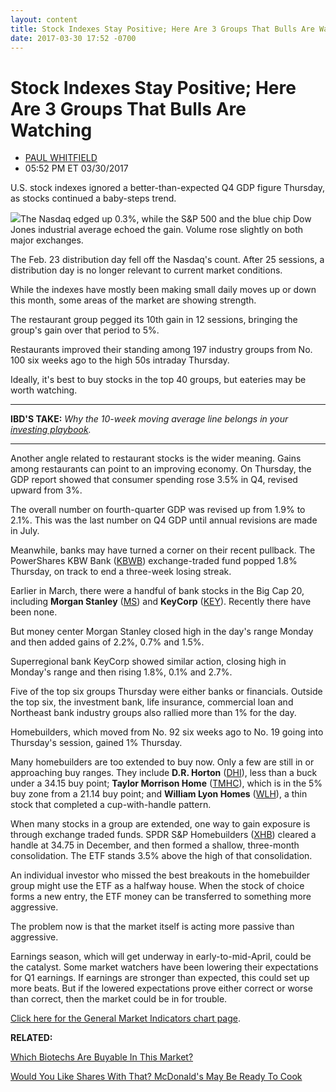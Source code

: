 ```yaml
---
layout: content
title: Stock Indexes Stay Positive; Here Are 3 Groups That Bulls Are Watching
date: 2017-03-30 17:52 -0700
---
```



Stock Indexes Stay Positive; Here Are 3 Groups That Bulls Are Watching
=======================================================================




* [PAUL WHITFIELD](https://www.investors.com/author/whitfieldp/ "Posts by PAUL WHITFIELD")
* 05:52 PM ET 03/30/2017







U.S. stock indexes ignored a better-than-expected Q4 GDP figure Thursday, as stocks continued a baby-steps trend.


![](https://www.investors.com/wp-content/uploads/2017/03/MP033017.png)The Nasdaq edged up 0.3%, while the S&P 500 and the blue chip Dow Jones industrial average echoed the gain. Volume rose slightly on both major exchanges.


The Feb. 23 distribution day fell off the Nasdaq's count. After 25 sessions, a distribution day is no longer relevant to current market conditions.


While the indexes have mostly been making small daily moves up or down this month, some areas of the market are showing strength.


The restaurant group pegged its 10th gain in 12 sessions, bringing the group's gain over that period to 5%.


Restaurants improved their standing among 197 industry groups from No. 100 six weeks ago to the high 50s intraday Thursday.


Ideally, it's best to buy stocks in the top 40 groups, but eateries may be worth watching.




---


**IBD'S TAKE:** *Why the 10-week moving average line belongs in your [investing playbook](https://www.investors.com/how-to-invest/investors-corner/why-you-should-add-the-10-week-pullback-to-your-playbook/).*




---


Another angle related to restaurant stocks is the wider meaning. Gains among restaurants can point to an improving economy. On Thursday, the GDP report showed that consumer spending rose 3.5% in Q4, revised upward from 3%.


The overall number on fourth-quarter GDP was revised up from 1.9% to 2.1%. This was the last number on Q4 GDP until annual revisions are made in July.


Meanwhile, banks may have turned a corner on their recent pullback. The PowerShares KBW Bank ([KBWB](https://research.investors.com/quote.aspx?symbol=KBWB)) exchange-traded fund popped 1.8% Thursday, on track to end a three-week losing streak.


Earlier in March, there were a handful of bank stocks in the Big Cap 20, including **Morgan Stanley** ([MS](https://research.investors.com/quote.aspx?symbol=MS)) and **KeyCorp** ([KEY](https://research.investors.com/quote.aspx?symbol=KEY)). Recently there have been none.


But money center Morgan Stanley closed high in the day's range Monday and then added gains of 2.2%, 0.7% and 1.5%.


Superregional bank KeyCorp showed similar action, closing high in Monday's range and then rising 1.8%, 0.1% and 2.7%.


Five of the top six groups Thursday were either banks or financials. Outside the top six, the investment bank, life insurance, commercial loan and Northeast bank industry groups also rallied more than 1% for the day.


Homebuilders, which moved from No. 92 six weeks ago to No. 19 going into Thursday's session, gained 1% Thursday.


Many homebuilders are too extended to buy now. Only a few are still in or approaching buy ranges. They include **D.R. Horton** ([DHI](https://research.investors.com/quote.aspx?symbol=DHI)), less than a buck under a 34.15 buy point; **Taylor Morrison Home** ([TMHC](https://research.investors.com/quote.aspx?symbol=TMHC)), which is in the 5% buy zone from a 21.14 buy point; and **William Lyon Homes** ([WLH](https://research.investors.com/quote.aspx?symbol=WLH)), a thin stock that completed a cup-with-handle pattern.


When many stocks in a group are extended, one way to gain exposure is through exchange traded funds. SPDR S&P Homebuilders ([XHB](https://research.investors.com/quote.aspx?symbol=XHB)) cleared a handle at 34.75 in December, and then formed a shallow, three-month consolidation. The ETF stands 3.5% above the high of that consolidation.


An individual investor who missed the best breakouts in the homebuilder group might use the ETF as a halfway house. When the stock of choice forms a new entry, the ETF money can be transferred to something more aggressive.


The problem now is that the market itself is acting more passive than aggressive.


Earnings season, which will get underway in early-to-mid-April, could be the catalyst. Some market watchers have been lowering their expectations for Q1 earnings. If earnings are stronger than expected, this could set up more beats. But if the lowered expectations prove either correct or worse than correct, then the market could be in for trouble.


[Click here for the General Market Indicators chart page](https://www.investors.com/wp-content/uploads/2017/03/IBD3003153152GMI.pdf).


**RELATED:**


[Which Biotechs Are Buyable In This Market?](https://www.investors.com/news/technology/which-biotechs-are-buyable-as-sector-recovers-in-2017/)


[Would You Like Shares With That? McDonald's May Be Ready To Cook](https://www.investors.com/news/mcdonalds-to-offer-fresh-quarter-pounders-next-year/)




